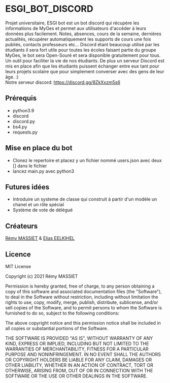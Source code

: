 # ESGI_BOT_DISCORD
Projet universitaire, ESGI bot est un bot discord qui récupère les informations de MyGes et permet aux utilisateurs d'accéder à leurs données plus facilement. Notes, absences, cours de la semaine, dernières actualités, récupérer automatiquement les supports de cours une fois publiés, contacts professeurs etc... Discord étant beaucoup utilisé par les étudiants il sera fort utile pour toutes les écoles faisant partie du groupe MyGes, le bot sera Open-Souré et sera disponible gratuitement pour tous. Un outil pour faciliter la vie de nos étudiants. De plus un serveur Discord est mis en place afin que les étudiants puissent échanger entre eux tant pour leurs projets scolaire que pour simplement converser avec des gens de leur âge. :)\
Notre serveur discord: https://discord.gg/8ZkXxzm5s6

## Prérequis
- python3.9
- discord
- discord.py
- bs4.py
- requests.py

## Mise en place du bot
- Clonez le repertoire et placez y un fichier nommé users.json avec deux [] dans le fichier
- lancez main.py avec python3
## Futures idées
- Introduire un systeme de classe qui construit à partir d'un modèle un chanel et un rôle spécial
- Système de vote de délégué

## Créateurs
[Rémy MASSIET](https://github.com/Rems08) & [Elias EELKIHEL](https://github.com/xl00t)

## Licence
MIT License

Copyright (c) 2021 Rémy MASSIET

Permission is hereby granted, free of charge, to any person obtaining a copy
of this software and associated documentation files (the "Software"), to deal
in the Software without restriction, including without limitation the rights
to use, copy, modify, merge, publish, distribute, sublicense, and/or sell
copies of the Software, and to permit persons to whom the Software is
furnished to do so, subject to the following conditions:

The above copyright notice and this permission notice shall be included in all
copies or substantial portions of the Software.

THE SOFTWARE IS PROVIDED "AS IS", WITHOUT WARRANTY OF ANY KIND, EXPRESS OR
IMPLIED, INCLUDING BUT NOT LIMITED TO THE WARRANTIES OF MERCHANTABILITY,
FITNESS FOR A PARTICULAR PURPOSE AND NONINFRINGEMENT. IN NO EVENT SHALL THE
AUTHORS OR COPYRIGHT HOLDERS BE LIABLE FOR ANY CLAIM, DAMAGES OR OTHER
LIABILITY, WHETHER IN AN ACTION OF CONTRACT, TORT OR OTHERWISE, ARISING FROM,
OUT OF OR IN CONNECTION WITH THE SOFTWARE OR THE USE OR OTHER DEALINGS IN THE
SOFTWARE. 
